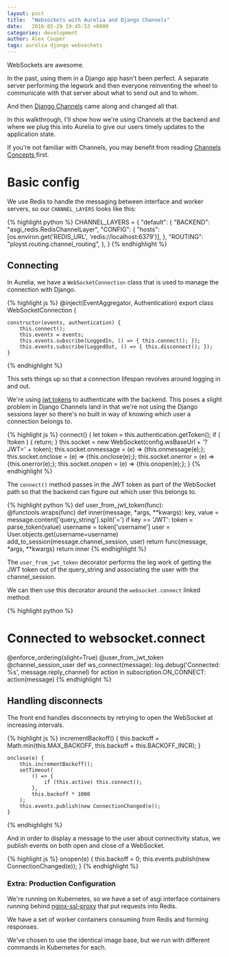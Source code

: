 ```yaml
---
layout: post
title:  "Websockets with Aurelia and Django Channels"
date:   2016-05-29 19:45:53 +0000
categories: development
author: Alex Couper
tags: aurelia django websockets
---
```


WebSockets are awesome.

In the past, using them in a Django app hasn't been perfect. A
separate server performing the legwork and then everyone reinventing the wheel
to communicate with that server about what to send out and to whom.

And then [Django Channels](https://channels.readthedocs.io) came along and
changed all that.

In this walkthrough, I'll show how we're using Channels at the backend and
where we plug this into Aurelia to give our users timely updates to the
application state.

If you're not familiar with Channels, you may benefit from reading [Channels Concepts ](https://channels.readthedocs.io/en/latest/concepts.html) first.

# Basic config

We use Redis to handle the messaging between interface and worker servers, so
our `CHANNEL_LAYERS` looks like this:

{% highlight python %}
CHANNEL_LAYERS = {
    "default": {
        "BACKEND": "asgi_redis.RedisChannelLayer",
        "CONFIG": {
            "hosts": [os.environ.get('REDIS_URL', 'redis://localhost:6379')],
        },
        "ROUTING": "ployst.routing.channel_routing",
    },
}
{% endhighlight %}

## Connecting

In Aurelia, we have a `WebSocketConnection` class that is used to manage the
connection with Django.

{% highlight js %}
@inject(EventAggregator, Authentication)
export class WebSocketConnection {

    constructor(events, authentication) {
        this.connect();
        this.events = events;
        this.events.subscribe(LoggedIn, () => { this.connect(); });
        this.events.subscribe(LoggedOut, () => { this.disconnect(); });
    }
{% endhighlight %}

This sets things up so that a connection lifespan revolves around logging in
and out.

We're using [jwt tokens](http://blog.ployst.com/development/2016/02/29/aurelia-drf-authentication.html)
to authenticate with the backend. This poses a slight problem in Django Channels
land in that we're not using the Django sessions layer so there's no built in
way of knowing which user a connection belongs to.

{% highlight js %}
    connect() {
        let token = this.authentication.getToken();
        if ( !token ) {
            return;
        }
        this.socket = new WebSocket(config.wsBaseUrl + '?JWT=' + token);
        this.socket.onmessage = (e) => {this.onmessage(e);};
        this.socket.onclose = (e) => {this.onclose(e);};
        this.socket.onerror = (e) => {this.onerror(e);};
        this.socket.onopen = (e) => {this.onopen(e);};
    }
{% endhighlight %}

The `connect()` method passes in the JWT token as part of the WebSocket path
so that the backend can figure out which user this belongs to.

{% highlight python %}
def user_from_jwt_token(func):
    @functools.wraps(func)
    def inner(message, *args, **kwargs):
        key, value = message.content['query_string'].split('=')
        if key == 'JWT':
            token = parse_token(value)
            username = token['username']
            user = User.objects.get(username=username)
            add_to_session(message.channel_session, user)
        return func(message, *args, **kwargs)
    return inner
{% endhighlight %}

The `user_from_jwt_token` decorator performs the leg work of getting the JWT
token out of the query_string and associating the user with the channel_session.

We can then use this decorator around the `websocket.connect` linked method:

{% highlight python %}
# Connected to websocket.connect
@enforce_ordering(slight=True)
@user_from_jwt_token
@channel_session_user
def ws_connect(message):
    log.debug('Connected: %s', message.reply_channel)
    for action in subscription.ON_CONNECT:
        action(message)
{% endhighlight %}

## Handling disconnects

The front end handles disconnects by retrying to open the WebSocket at
increasing intervals.

{% highlight js %}
    incrementBackoff() {
        this.backoff = Math.min(this.MAX_BACKOFF, this.backoff + this.BACKOFF_INCR);
    }

    onclose(e) {
        this.incrementBackoff();
        setTimeout(
            () => {
                if (this.active) this.connect();
            },
            this.backoff * 1000
        );
        this.events.publish(new ConnectionChanged(e));
    }
{% endhighlight %}

And in order to display a message to the user about connectivity status, we
publish events on both open and close of a WebSocket.

{% highlight js %}
    onopen(e) {
        this.backoff = 0;
        this.events.publish(new ConnectionChanged(e));
    }
{% endhighlight %}

### Extra: Production Configuration

We're running on Kubernetes, so we have a set of asgi interface containers
running behind [nginx-ssl-proxy](https://github.com/ployst/docker-nginx-ssl-proxy)
that put requests into Redis.

We have a set of worker containers consuming from Redis and forming
responses.

We've chosen to use the identical image base, but we run with different
commands in Kubernetes for each.
